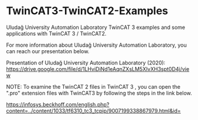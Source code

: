 # TwinCAT3-TwinCAT2-Examples

Uludağ University Automation Laboratory TwinCAT 3 examples and some applications with TwinCAT 3 / TwinCAT2.


For more information about Uludağ University Automation Laboratory, you can reach our presentation below.

Presentation of Uludağ University Automation Laboratory (2020): https://drive.google.com/file/d/1LHviDiNd1eAqnZXsLM5XIvXH3spt0D4j/view


NOTE: To examine the TwinCAT 2 files in TwinCAT 3 , you can open the ".pro" extension files with TwinCAT3 by following the steps in the link below.

https://infosys.beckhoff.com/english.php?content=../content/1033/tf6310_tc3_tcpip/9007199338867979.html&id=
